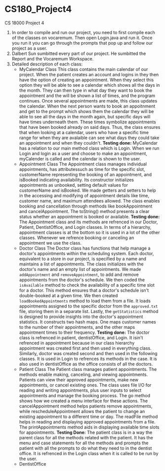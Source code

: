 # CS180_Project4
CS 18000 Project 4

1. In order to compile and run our project, you need to first compile each of the classes on vocaremum. Then open Login.java and run it. Once you run it you can go through the prompts that pop up and follow our project as a user.
2. Dalbert Sun sumbitted every part of our project. He sumbitted the Report and the Vocaremum Workspace.
3. Detailed description of each class:
   - MyCalendar Class
This class contains the main calendar of our project. When the patient creates an account and logins in they then have the option of creating an appointment. When they select this option they will be able to see a calendar which shows all the days in the month. They can then type in what day they want to book the appointment and the will be shown a list of times, and the program continues. Once several appointments are made, this class updates the calendar. When the next person wants to book an appoitnment and get to the prompt which shows them the calendar they will be able to see all the days in the month again, but specific days will have times underneath them. These times symbolize appointments that have been booked already on said days. Thus, the class ensures that when looking at a calendar, users who have a specific time range for when they are avalaible can see what days they could take an appointment and when they couldn't.
**Testing done:**
MyCalendar has a relation to our main method class which is Login. When we run Login and login as a user and choose to make an appointment, myCalender is called and the calendar is shown to the user. 
    - Appointment Class
The Appointment class manages individual appointments, has attributessuch as time for the specific slot, customerName representing the booking of an appointment, and isBooked indicating availability. Its constructor initializes appointments as unbooked, setting default values for customerName and isBooked. We made getters and setters to help in the accessing and modifying of appointment details like time, customer name, and maximum attendees allowed. The class enables booking and cancellation through methods like bookAppointment and cancelAppointment. The toString() method presents a clear status whether an appointment is booked or available.
**Testing done:**
The Appointment class and its methods are refrenced in our Doctor, Patient, DentistOffice, and Login classes. In terms of a hierarchy, appointment classes is at the bottom so it is used in a lot of the other classes. Whenever we refrence booking or canceling an appointment we use the class.
    - Doctor Class
The Doctor class has functions that help manage a doctor's appointments within the scheduling system. Each doctor, equivalent to a store in our project, is specified by a name and maintains a list of appointments. The class initializes with the doctor's name and an empty list of appointments. We made `addAppointment` and `removeAppointment`, to add and remove appointments from the doctor's schedule. We then coded the  `isAvailable` method to check the availability of a specific time slot for a doctor. This method ensures that a doctor's schedule isn't double-booked at a given time. We then created `loadBookedAppointments` method to load them from a file. It loads appointments assigned to the specific doctor from the `approved.txt` file, storing them in a separate list. Lastly, the `getStatistics` method is designed to provide insights into the doctor's appointment statistics. It constructs two hash maps. One maps customer names to the number of their appointments, and the other maps appointment times to their frequency.
**Testing done:**
The doctor class is refrenced in patient, dentistOffice, and Login. It isin't refrenced in appointment because in our class hierarchy appointment was created first and then used in everything class. Similarly, doctor was created second and then used in the following classes. It is used in Login to refrences its methods in the case. It is also used in dentistOffice as the office consists of all the doctors.
    - Patient Class
The Patient class manages patient appointments. The methods enable making, canceling, and viewing appointments. Patients can view their approved appointments, make new appointments, or cancel existing ones. The class uses file I/O for reading and writing appointments, plus user inputs to select appointments and manage the booking process. The go method shows how we created a menu interface for these actions. The cancelAppointment method helps patients remove appointments, while rescheduleAppointment allows the patient to change an existing appointment to a different time or day. The readFile method helps in reading and displaying approved appointments from a file. The printAppointments method aids in displaying available time slots for appointments.
**Testing Done:**
The patient class is in a way the parent class for all the methods related with the patient. It has the menu and case statements for all the methods and prompts the patient with all the prompts to do what they need to in the dentist office. It is refrenced in the Login class when it is called to be run by the user. 
    - DentistOffice

